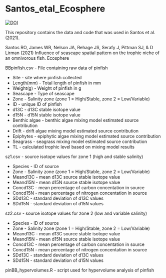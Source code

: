 # Santos_etal_Ecosphere
[![DOI](https://zenodo.org/badge/428325942.svg)](https://zenodo.org/badge/latestdoi/428325942)

This repository contains the data and code that was used in Santos et al. (2021). 

Santos RO, James WR, Nelson JA, Rehage JS, Serafy J, Pittman SJ, & D Lirman (2021) Influence of seascape spatial pattern on the trophic niche of an omnivorous fish. Ecosphere

BBpinfish.csv - File containing raw data of pinfish
  - Site - site where pinfish collected
  - Length(mm) - Total length of pinfish in mm
  - Weight(g) - Weight of pinfish in g
  - Seascape - Type of seascape
  - Zone - Salinity zone (zone 1 = High/Stable, zone 2 = Low/Variable)
  - ID - unique ID of pinfish
  - d13C - d13C stable isotope value
  - d15N - d15N stable isotope value
  - Benthic algae - benthic algae mixing model estimated source contribution
  - Drift - drift algae mixing model estimated source contribution
  - Epiphytes - epiphytic algae mixing model estimated source contribution
  - Seagrass - seagrass mixing model estimated source contribution
  - TL - calculated trophic level based on mixing model results 

sz1.csv - source isotope values for zone 1 (high and stable salinity)
  - Species - ID of source
  - Zone - Salinity zone (zone 1 = High/Stable, zone 2 = Low/Variable) 
  - Meand13C - mean d13C source stable isotope value
  - Meand15N - mean d15N source stable isotope value
  - Concd13C - mean percentage of carbon concentation in source
  - Concd15N - mean percentage of nitrogen concentation in source
  - SDd13C - standard deviation of d13C values
  - SDd15N - standard deviation of d15N values
  
sz2.csv - source isotope values for zone 2 (low and variable salinity)
  - Species - ID of source
  - Zone - Salinity zone (zone 1 = High/Stable, zone 2 = Low/Variable) 
  - Meand13C - mean d13C source stable isotope value
  - Meand15N - mean d15N source stable isotope value
  - Concd13C - mean percentage of carbon concentation in source
  - Concd15N - mean percentage of nitrogen concentation in source
  - SDd13C - standard deviation of d13C values
  - SDd15N - standard deviation of d15N values
  
  
pinBB_hypervolumes.R - script used for hypervolume analysis of pinfish